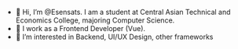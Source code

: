 - 👋 Hi, I’m @Esensats. I am a student at Central Asian Technical and Economics College, majoring Computer Science.
- 👀 I work as a Frontend Developer (Vue).
- 🌱 I’m interested in Backend, UI/UX Design, other frameworks

<!---
Esensats/Esensats is a ✨ special ✨ repository because its `README.md` (this file) appears on your GitHub profile.
You can click the Preview link to take a look at your changes.
--->
